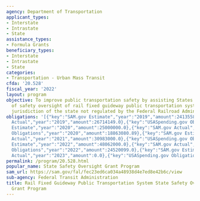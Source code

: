 ```yaml
---
agency: Department of Transportation
applicant_types:
- Interstate
- Intrastate
- State
assistance_types:
- Formula Grants
beneficiary_types:
- Interstate
- Intrastate
- State
categories:
- Transportation - Urban Mass Transit
cfda: '20.528'
fiscal_year: '2022'
layout: program
objective: To improve public transportation safety by assisting States with the financing
  of safety oversight of rail fixed guideway public transportation systems in the
  jurisdiction of the state not regulated by the Federal Railroad Administration.
obligations: '[{"key":"SAM.gov Estimate","year":"2019","amount":24135588.0},{"key":"SAM.gov
  Actual","year":"2019","amount":26714149.0},{"key":"USASpending.gov Obligations","year":"2019","amount":26714148.0},{"key":"SAM.gov
  Estimate","year":"2020","amount":25000000.0},{"key":"SAM.gov Actual","year":"2020","amount":21416212.0},{"key":"USASpending.gov
  Obligations","year":"2020","amount":18863080.89},{"key":"SAM.gov Estimate","year":"2021","amount":25000000.0},{"key":"SAM.gov
  Actual","year":"2021","amount":30983000.0},{"key":"USASpending.gov Obligations","year":"2021","amount":30449713.0},{"key":"SAM.gov
  Estimate","year":"2022","amount":48062000.0},{"key":"SAM.gov Actual","year":"2022","amount":25335000.0},{"key":"USASpending.gov
  Obligations","year":"2022","amount":24520099.0},{"key":"SAM.gov Estimate","year":"2023","amount":26316000.0},{"key":"SAM.gov
  Actual","year":"2023","amount":0.0},{"key":"USASpending.gov Obligations","year":"2023","amount":22539357.51}]'
permalink: /program/20.528.html
popular_name: State Safety Oversight Grant Program
sam_url: https://sam.gov/fal/fec23ed6ca034a48938d4e7ed8e42b6c/view
sub-agency: Federal Transit Administration
title: Rail Fixed Guideway Public Transportation System State Safety Oversight Formula
  Grant Program
---
```

